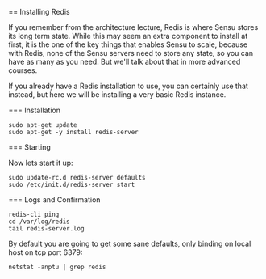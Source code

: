== Installing Redis

If you remember from the architecture lecture, Redis is where Sensu stores its long term state.
While this may seem an extra component to install at first, it is the one of the
key things that enables Sensu to scale, because with Redis, none of the Sensu
servers need to store any state, so you can have as many as you need. But
we'll talk about that in more advanced courses.

If you already have a Redis installation to use, you can certainly use that instead,
but here we will be installing a very basic Redis instance.

=== Installation

    sudo apt-get update
    sudo apt-get -y install redis-server

=== Starting

Now lets start it up:

    sudo update-rc.d redis-server defaults
    sudo /etc/init.d/redis-server start

=== Logs and Confirmation

    redis-cli ping
    cd /var/log/redis
    tail redis-server.log

By default you are going to get some sane defaults, only binding on local host on tcp port 6379:

    netstat -anptu | grep redis
 
